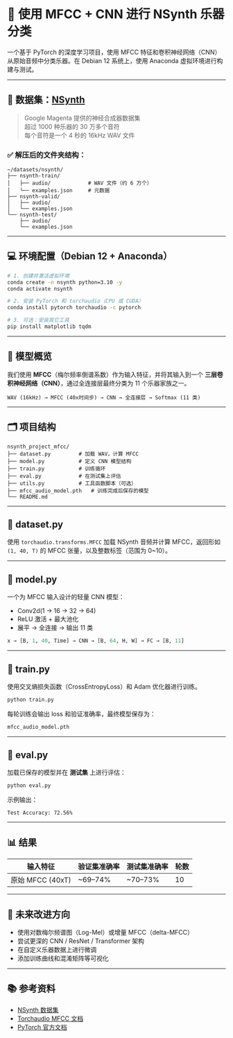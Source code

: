 # 🎵 使用 MFCC + CNN 进行 NSynth 乐器分类

一个基于 PyTorch 的深度学习项目，使用 MFCC 特征和卷积神经网络（CNN）从原始音频中分类乐器。在 Debian 12 系统上，使用 Anaconda 虚拟环境进行构建与测试。

---

## 📁 数据集：[NSynth](https://magenta.tensorflow.org/datasets/nsynth)

> Google Magenta 提供的神经合成器数据集  
> 超过 1000 种乐器的 30 万多个音符  
> 每个音符是一个 4 秒的 16kHz WAV 文件

### ✅ 解压后的文件夹结构：

```
~/datasets/nsynth/
├── nsynth-train/
│   ├── audio/            # WAV 文件（约 6 万个）
│   └── examples.json     # 元数据
├── nsynth-valid/
│   ├── audio/
│   └── examples.json
└── nsynth-test/
    ├── audio/
    └── examples.json
```

---

## 💻 环境配置（Debian 12 + Anaconda）

```bash
# 1. 创建并激活虚拟环境
conda create -n nsynth python=3.10 -y
conda activate nsynth

# 2. 安装 PyTorch 和 torchaudio（CPU 或 CUDA）
conda install pytorch torchaudio -c pytorch

# 3. 可选：安装其它工具
pip install matplotlib tqdm
```

---

## 🧠 模型概览

我们使用 **MFCC**（梅尔频率倒谱系数）作为输入特征，并将其输入到一个 **三层卷积神经网络（CNN）**，通过全连接层最终分类为 11 个乐器家族之一。

```
WAV (16kHz) → MFCC (40x时间步) → CNN → 全连接层 → Softmax (11 类)
```

---

## 🗂 项目结构

```
nsynth_project_mfcc/
├── dataset.py         # 加载 WAV，计算 MFCC
├── model.py           # 定义 CNN 模型结构
├── train.py           # 训练循环
├── eval.py            # 在测试集上评估
├── utils.py           # 工具函数脚本（可选）
├── mfcc_audio_model.pth   # 训练完成后保存的模型
└── README.md
```

---

## 🧾 dataset.py

使用 `torchaudio.transforms.MFCC` 加载 NSynth 音频并计算 MFCC，返回形如 `(1, 40, T)` 的 MFCC 张量，以及整数标签（范围为 0~10）。

---

## 🧱 model.py

一个为 MFCC 输入设计的轻量 CNN 模型：

- Conv2d(1 → 16 → 32 → 64)
- ReLU 激活 + 最大池化
- 展平 → 全连接 → 输出 11 类

```python
x → [B, 1, 40, Time] → CNN → [B, 64, H, W] → FC → [B, 11]
```

---

## 🚀 train.py

使用交叉熵损失函数（CrossEntropyLoss）和 Adam 优化器进行训练。

```bash
python train.py
```

每轮训练会输出 loss 和验证准确率，最终模型保存为：

```bash
mfcc_audio_model.pth
```

---

## 🧪 eval.py

加载已保存的模型并在 **测试集** 上进行评估：

```bash
python eval.py
```

示例输出：

```
Test Accuracy: 72.56%
```

---

## 📊 结果

| 输入特征         | 验证集准确率 | 测试集准确率 | 轮数 |
|------------------|---------------|----------------|------|
| 原始 MFCC (40xT) | ~69–74%       | ~70–73%        | 10   |

---

## 📌 未来改进方向

- 使用对数梅尔频谱图（Log-Mel）或增量 MFCC（delta-MFCC）
- 尝试更深的 CNN / ResNet / Transformer 架构
- 在自定义乐器数据上进行微调
- 添加训练曲线和混淆矩阵等可视化

---

## 📚 参考资料

- [NSynth 数据集](https://magenta.tensorflow.org/datasets/nsynth)
- [Torchaudio MFCC 文档](https://pytorch.org/audio/stable/transforms.html#mfcc)
- [PyTorch 官方文档](https://pytorch.org)
